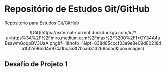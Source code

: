 # Repositório de Estudos Git/GitHub 
Repositorio para Estudos Git/GitHub
<div style="text-align: center;">
  ![Git](https://external-content.duckduckgo.com/iu/?u=https%3A%2F%2Fmiro.medium.com%2Fmax%2F3200%2F1*OY34A4uBsawmGoqpBV3UaA.png&f=1&nofb=1&ipt=838d85cccf33a9e8e09d80218da1f32e96cd4e974a1bcaa3f7bba6313268adad&ipo=images)
</div>

## Desafio de Projeto 1
